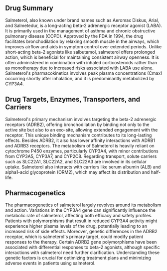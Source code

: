 ## Drug Summary
Salmeterol, also known under brand names such as Aeromax Diskus, Arial, and Salmetedur, is a long-acting beta-2 adrenergic receptor agonist (LABA). It is primarily used in the management of asthma and chronic obstructive pulmonary disease (COPD). Approved by the FDA in 1994, the drug facilitates bronchodilation by relaxing smooth muscle in the airways, which improves airflow and aids in symptom control over extended periods. Unlike short-acting beta-2 agonists like salbutamol, salmeterol offers prolonged action, which is beneficial for maintaining consistent airway openness. It is often administered in combination with inhaled corticosteroids rather than as monotherapy due to increased risks associated with LABA use alone. Salmeterol's pharmacokinetics involves peak plasma concentrations (Cmax) occurring shortly after inhalation, and it is predominantly metabolized by CYP3A4.

## Drug Targets, Enzymes, Transporters, and Carriers
Salmeterol's primary mechanism involves targeting the beta-2 adrenergic receptors (ADRB2), offering bronchodilation by binding not only to the active site but also to an exo-site, allowing extended engagement with the receptor. This unique binding mechanism contributes to its long-lasting effects. Besides ADRB2, it also has lower affinity interactions with ADRB1 and ADRB3 receptors. The metabolism of Salmeterol is heavily reliant on cytochrome P450 enzymes, particularly CYP3A4, with minor contributions from CYP3A5, CYP3A7, and CYP2C8. Regarding transport, solute carriers such as SLC22A1, SLC22A2, and SLC22A3 are involved in its cellular uptake. Salmeterol also interacts with carriers like serum albumin (ALB) and alpha1-acid glycoprotein (ORM2), which may affect its distribution and half-life.

## Pharmacogenetics
The pharmacogenetics of salmeterol largely revolves around its metabolism and action. Variations in the CYP3A4 gene can significantly influence the metabolic rate of salmeterol, affecting both efficacy and safety profiles. Patients with polymorphisms that result in reduced CYP3A4 activity might experience higher plasma levels of the drug, potentially leading to an increased risk of side effects. Moreover, genetic differences in the ADRB2 receptor, which is salmeterol's primary target, could modify patient responses to the therapy. Certain ADRB2 gene polymorphisms have been associated with differential responses to beta-2 agonists, although specific interactions with salmeterol need further clarification. Understanding these genetic factors is crucial for optimizing treatment plans and minimizing adverse events in patients using salmeterol.